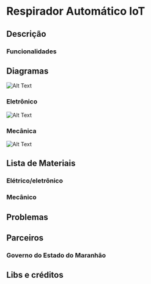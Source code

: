 # Respirador Automático IoT

## Descrição

### Funcionalidades

## Diagramas

![Alt Text](https://github.com/LeandroLimaPRO/projetos-covid-ma/blob/master/RespiradorAutomIoT/HARDWARE/Imagens/f2.jpeg?raw=true)

### Eletrônico

![Alt Text](https://github.com/LeandroLimaPRO/projetos-covid-ma/blob/master/RespiradorAutomIoT/HARDWARE/Imagens/f1.jpg?raw=true)

### Mecânica

![Alt Text](https://github.com/LeandroLimaPRO/projetos-covid-ma/blob/master/RespiradorAutomIoT/MEC%C3%82NICA/Imagens/Fluxograma%20Respirador%20-%20RAIOT%20V1.jpg?raw=true)

## Lista de Materiais

### Elétrico/eletrônico

### Mecânico

## Problemas

## Parceiros

### Governo do Estado do Maranhão

## Libs e créditos
